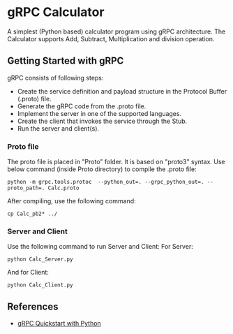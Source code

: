 # gRPC Calculator

A simplest (Python based) calculator program using gRPC architecture. The Calculator supports Add, Subtract, Multiplication and division operation. 

## Getting Started with gRPC
gRPC consists of following steps:

* Create the service definition and payload structure in the Protocol Buffer (.proto) file.
* Generate the gRPC code from the .proto file.
* Implement the server in one of the supported languages.
* Create the client that invokes the service through the Stub.
* Run the server and client(s).

### Proto file

The proto file is placed in "Proto" folder. It is based on "proto3" syntax.
Use below command (inside Proto directory) to compile the .proto file:

```
python -m grpc.tools.protoc  --python_out=. --grpc_python_out=. --proto_path=. Calc.proto
```

After compiling, use the following command:
```
cp Calc_pb2* ../
```
### Server and Client

Use the following command to run Server and Client:
For Server:

```
python Calc_Server.py
```

And for Client:

```
python Calc_Client.py
```

## References

* [gRPC Quickstart with Python](https://grpc.io/docs/quickstart/python.html)
